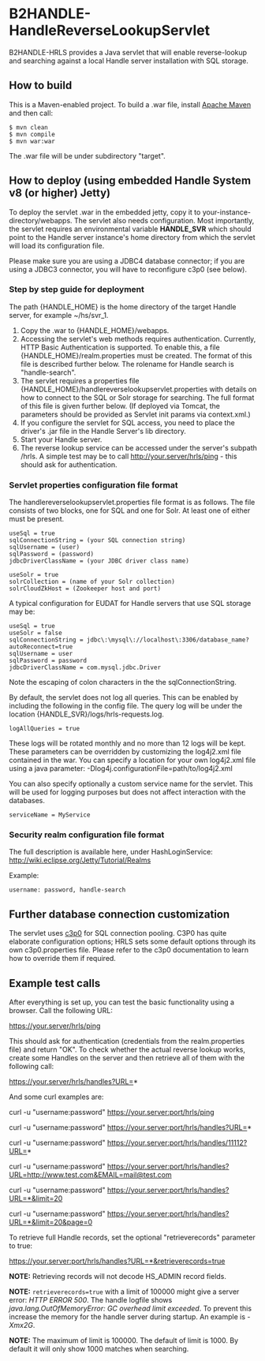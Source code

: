 # B2HANDLE-HandleReverseLookupServlet

B2HANDLE-HRLS provides a Java servlet that will enable reverse-lookup and searching against a local Handle server installation with SQL storage.

## How to build

This is a Maven-enabled project. To build a .war file, install [Apache Maven](https://maven.apache.org) and then call:
```
$ mvn clean
$ mvn compile
$ mvn war:war
```
The .war file will be under subdirectory "target". 

## How to deploy (using embedded Handle System v8 (or higher) Jetty)

To deploy the servlet .war in the embedded jetty, copy it to your-instance-directory/webapps.
The servlet also needs configuration. Most importantly, the servlet requires an environmental variable **HANDLE_SVR** which should point to the Handle server instance's home directory from which the servlet will load its configuration file.

Please make sure you are using a JDBC4 database connector; if you are using a JDBC3 connector, you will have to reconfigure c3p0 (see below).

### Step by step guide for deployment

The path {HANDLE_HOME} is the home directory of the target Handle server, for example ~/hs/svr_1.

1. Copy the .war to {HANDLE_HOME}/webapps.
2. Accessing the servlet's web methods requires authentication. Currently, HTTP Basic Authentication is supported. To enable this, a file {HANDLE_HOME}/realm.properties must be created. The format of this file is described further below. The rolename for Handle search is "handle-search".
3. The servlet requires a properties file {HANDLE_HOME}/handlereverselookupservlet.properties with details on how to connect to the SQL or Solr storage for searching. The full format of this file is given further below. (If deployed via Tomcat, the parameters should be provided as Servlet init params via context.xml.)
4. If you configure the servlet for SQL access, you need to place the driver's .jar file in the Handle Server's lib directory.
5. Start your Handle server.
6. The reverse lookup service can be accessed under the server's subpath /hrls. A simple test may be to call http://your.server/hrls/ping - this should ask for authentication.

### Servlet properties configuration file format

The handlereverselookupservlet.properties file format is as follows. The file consists of two blocks, one for SQL and one for Solr. At least one of either must be present.

```
useSql = true
sqlConnectionString = (your SQL connection string)
sqlUsername = (user)
sqlPassword = (password)
jdbcDriverClassName = (your JDBC driver class name)

useSolr = true
solrCollection = (name of your Solr collection)
solrCloudZkHost = (Zookeeper host and port)
```

A typical configuration for EUDAT for Handle servers that use SQL storage may be:

```
useSql = true
useSolr = false
sqlConnectionString = jdbc\:\mysql\://localhost\:3306/database_name?autoReconnect=true
sqlUsername = user
sqlPassword = password
jdbcDriverClassName = com.mysql.jdbc.Driver
```

Note the escaping of colon characters in the the sqlConnectionString.

By default, the servlet does not log all queries. This can be enabled by including the following in the config file. The query log will be under the location {HANDLE_SVR}/logs/hrls-requests.log. 

```
logAllQueries = true
``` 

These logs will be rotated monthly and no more than 12 logs will be kept. These parameters can be overridden by customizing the log4j2.xml file contained in the war. You can specify a location for your own log4j2.xml file using a java parameter: -Dlog4j.configurationFile=path/to/log4j2.xml

You can also specify optionally a custom service name for the servlet. This will be used for logging purposes but does not affect interaction with the databases.

```
serviceName = MyService
```

### Security realm configuration file format

The full description is available here, under HashLoginService: http://wiki.eclipse.org/Jetty/Tutorial/Realms

Example:
```
username: password, handle-search
```

## Further database connection customization

The servlet uses [c3p0](http://www.mchange.com/projects/c3p0) for SQL connection pooling. C3P0 has quite elaborate configuration options; HRLS sets some default options through its own c3p0.properties file. Please refer to the c3p0 documentation to learn how to override them if required.

## Example test calls

After everything is set up, you can test the basic functionality using a browser.
Call the following URL:

https://your.server/hrls/ping

This should ask for authentication (credentials from the realm.properties file) and return "OK".
To check whether the actual reverse lookup works, create some Handles on the server and then retrieve all of them with the following call:

https://your.server/hrls/handles?URL=*

And some curl examples are:

curl -u "username:password" https://your.server:port/hrls/ping

curl -u "username:password" https://your.server:port/hrls/handles?URL=*

curl -u "username:password" https://your.server:port/hrls/handles/11112?URL=*

curl -u "username:password" https://your.server:port/hrls/handles?URL=http://www.test.com&EMAIL=mail@test.com

curl -u "username:password" https://your.server:port/hrls/handles?URL=*&limit=20

curl -u "username:password" https://your.server:port/hrls/handles?URL=*&limit=20&page=0

To retrieve full Handle records, set the optional "retrieverecords" parameter to true:

https://your.server:port/hrls/handles?URL=*&retrieverecords=true

**NOTE:** Retrieving records will not decode HS_ADMIN record fields.

**NOTE:** `retrieverecords=true` with a limit of 100000 might give a server error: _HTTP ERROR 500_. The handle logfile shows _java.lang.OutOfMemoryError: GC overhead limit exceeded_. To prevent this increase the memory for the handle server during startup. An example is _-Xmx2G_.

**NOTE:** The maximum of limit is 100000. The default of limit is 1000. By default it will only show 1000 matches when searching.
